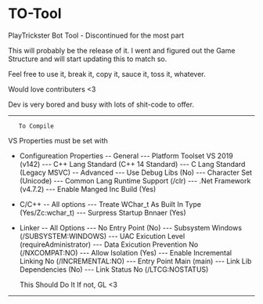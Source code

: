 # TO-Tool
PlayTrickster Bot Tool - Discontinued for the most part

This will probably be the release of it. I went and figured out the Game Structure and will start updating this to match so. 

Feel free to use it, break it, copy it, sauce it, toss it, whatever. 

Would love contributers <3

Dev is very bored and busy with lots of shit-code to offer.


-------------------------
       To Compile
       
VS Properties must be set with
- Configureation Properties
-- General
--- Platform Toolset VS 2019 (v142)
--- C++ Lang Standard (C++ 14 Standard)
--- C Lang Standard (Legacy MSVC)
-- Advanced
--- Use Debug Libs (No)
--- Character Set (Unicode)
--- Common Lang Runtime Support (/clr)
--- .Net Framework (v4.7.2)
--- Enable Manged Inc Build (Yes)
- C/C++
-- All options
--- Treate WChar_t As Built In Type (Yes/Zc:wchar_t)
--- Surpress Startup Bnnaer (Yes)
- Linker
-- All Options
--- No Entry Point (No)
--- Subsystem Windows (/SUBSYSTEM:WINDOWS)
--- UAC Exicution Level (requireAdministrator)
--- Data Exicution Prevention No (/NXCOMPAT:NO)
--- Allow Isolation (Yes)
--- Enable Incremental Linking No (/INCREMENTAL:NO)
--- Entry Point Main (main)
--- Link Lib Dependencies (No)
--- Link Status No (/LTCG:NOSTATUS)

    This Should Do It
      If not, GL <3
-------------------------
